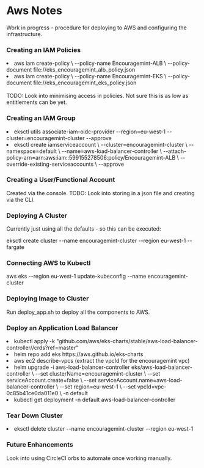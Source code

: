 <h1>Aws Notes</h1>
<p>Work in progress - procedure for deploying to AWS and configuring the infrastructure.</p>

<h3>Creating an IAM Policies</h3>
<li>aws iam create-policy \
    --policy-name Encouragemint-ALB \
    --policy-document file://eks_encouragemint_alb_policy.json</li>
<li>aws iam create-policy \
    --policy-name Encouragemint-EKS \
    --policy-document file://eks_encouragemint_eks_policy.json</li><br>
TODO: Look into minimising access in policies. Not sure this is as low as entitlements can be yet.

<h3>Creating an IAM Group</h3>
<li>eksctl utils associate-iam-oidc-provider --region=eu-west-1 --cluster=encouragemint-cluster --approve</li>
<li>eksctl create iamserviceaccount \
  --cluster=encouragemint-cluster \
  --namespace=default \
  --name=aws-load-balancer-controller \
  --attach-policy-arn=arn:aws:iam::599155278506:policy/Encouragemint-ALB \
  --override-existing-serviceaccounts \
  --approve</li>

<h3>Creating a User/Functional Account</h3>
<p>Created via the console. TODO: Look into storing in a json file and creating via the CLI.</p>

<h3>Deploying A Cluster</h3>
<p>Currently just using all the defaults - so this can be executed:</p>

<p>eksctl create cluster --name encouragemint-cluster --region eu-west-1 --fargate</p>

<h3>Connecting AWS to Kubectl</h3>
<p>aws eks --region eu-west-1 update-kubeconfig --name encouragemint-cluster</p>

<h3>Deploying Image to Cluster</h3>
Run deploy_app.sh to deploy all the components to AWS.

<h3>Deploy an Application Load Balancer</h3>
<li>kubectl apply -k "github.com/aws/eks-charts/stable/aws-load-balancer-controller//crds?ref=master"</li>
<li>helm repo add eks https://aws.github.io/eks-charts</li>
<li>aws ec2 describe-vpcs (extract the vpcId for the encouragemint vpc)</li>
<li>helm upgrade -i aws-load-balancer-controller eks/aws-load-balancer-controller \
    --set clusterName=encouragemint-cluster \
    --set serviceAccount.create=false \
    --set serviceAccount.name=aws-load-balancer-controller \
    --set region=eu-west-1 \
    --set vpcId=vpc-0c85b41ce0da011e0 \
    -n default</li>
<li>kubectl get deployment -n default aws-load-balancer-controller</li>

<h3>Tear Down Cluster</h3>
<li>eksctl delete cluster --name encouragemint-cluster --region eu-west-1</li>

<h3>Future Enhancements</h3>
<p>Look into using CircleCI orbs to automate once working manually.</p>